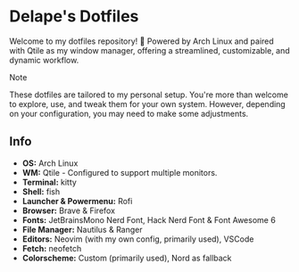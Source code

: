 # Delape's Dotfiles
Welcome to my dotfiles repository! 🚀 Powered by Arch Linux and paired with Qtile as my window manager, offering a streamlined, customizable, and dynamic workflow.

> [!NOTE]
> These dotfiles are tailored to my personal setup. You're more than welcome to explore, use, and tweak them for your own system. However, depending on your configuration, you may need to make some adjustments.

## Info

- **OS:** Arch Linux
- **WM:** Qtile - Configured to support multiple monitors.
- **Terminal:** kitty
- **Shell:** fish
- **Launcher & Powermenu:** Rofi
- **Browser:** Brave & Firefox
- **Fonts:** JetBrainsMono Nerd Font, Hack Nerd Font & Font Awesome 6
- **File Manager:** Nautilus & Ranger  
- **Editors:** Neovim (with my own config, primarily used), VSCode
- **Fetch:** neofetch
- **Colorscheme:** Custom (primarily used), Nord as fallback
